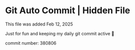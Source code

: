 # Git Auto Commit | Hidden File

This file was added Feb 12, 2025

Just for fun and keeping my daily git commit active 🤪

commit number: 380806
